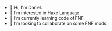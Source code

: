 - 👋 Hi, I'm Daniel.
- 👀 I’m interested in Haxe Language.
- 🌱 I’m currently learning code of FNF.
- 💞️ I’m looking to collaborate on some FNF mods.

<!---
Dandroboti/Dandroboti is a ✨ special ✨ repository because its `README.md` (this file) appears on your GitHub profile.
You can click the Preview link to take a look at your changes.
--->
